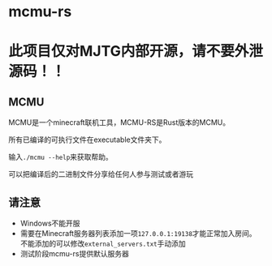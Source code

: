 # mcmu-rs
# 此项目仅对MJTG内部开源，请不要外泄源码！！
## MCMU
MCMU是一个minecraft联机工具，MCMU-RS是Rust版本的MCMU。

所有已编译的可执行文件在executable文件夹下。

输入`./mcmu --help`来获取帮助。

可以把编译后的二进制文件分享给任何人参与测试或者游玩

## 请注意
- Windows不能开服
- 需要在Minecraft服务器列表添加一项`127.0.0.1:19138`才能正常加入房间。
不能添加的可以修改`external_servers.txt`手动添加
- 测试阶段mcmu-rs提供默认服务器
